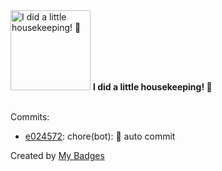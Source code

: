 <img src="https://my-badges.github.io/my-badges/chore-commit.png" alt="I did a little housekeeping! 🧹" title="I did a little housekeeping! 🧹" width="128">
<strong>I did a little housekeeping! 🧹</strong>
<br><br>

Commits:

- <a href="https://github.com/WinJayX/000.Linux/commit/e02457295eeb3fa0e690242a00de9ff263a9a0e6">e024572</a>: chore(bot): 🤖 auto commit


Created by <a href="https://github.com/my-badges/my-badges">My Badges</a>